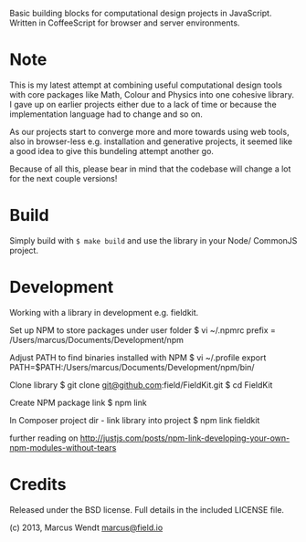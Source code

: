 
Basic building blocks for computational design projects in JavaScript. 
Written in CoffeeScript for browser and server environments.


Note
====

This is my latest attempt at combining useful computational design tools with core packages like Math, Colour and Physics 
into one cohesive library. I gave up on earlier projects either due to a lack of time or because the implementation language
had to change and so on.

As our projects start to converge more and more towards using web tools, 
also in browser-less e.g. installation and generative projects, it seemed like a good idea to give this bundeling attempt another go.

Because of all this, please bear in mind that the codebase will change a lot for the next couple versions!


Build
=====

Simply build with `$ make build` and use the library in your Node/ CommonJS project.


Development
===========

Working with a library in development e.g. fieldkit.

Set up NPM to store packages under user folder
$ vi ~/.npmrc
prefix = /Users/marcus/Documents/Development/npm

Adjust PATH to find binaries installed with NPM
$ vi ~/.profile
export PATH=$PATH:/Users/marcus/Documents/Development/npm/bin/

Clone library
$ git clone git@github.com:field/FieldKit.git
$ cd FieldKit

Create NPM package link
$ npm link 

In Composer project dir - link library into project
$ npm link fieldkit

further reading on 
http://justjs.com/posts/npm-link-developing-your-own-npm-modules-without-tears


Credits
=======

Released under the BSD license.  Full details in the included LICENSE file.

(c) 2013, Marcus Wendt <marcus@field.io>

